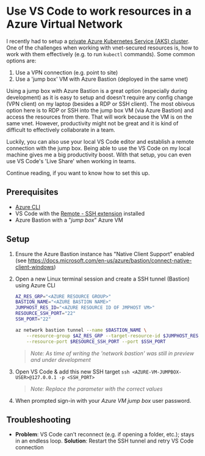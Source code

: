 # Use VS Code to work resources in a Azure Virtual Network

I recently had to setup a [private Azure Kubernetes Service (AKS) cluster](https://docs.microsoft.com/en-us/azure/aks/private-clusters). One of the challenges when working with vnet-secured resources is, how to work with them effectively (e.g. to run `kubectl` commands). Some common options are:

1. Use a VPN connection (e.g. point to site)
1. Use a 'jump box' VM with Azure Bastion (deployed in the same vnet)

Using a jump box with Azure Bastion is a great option (especially during development) as it is easy to setup and doesn't require any config change (VPN client) on my laptop (besides a RDP or SSH client). The most obivous option here is to RDP or SSH into the jump box VM (via Azure Bastion) and access the resources from there. That will work because the VM is on the same vnet. However, productivity might not be great and it is kind of difficult to effectively collaborate in a team.

Luckily, you can also use your local VS Code editor and establish a remote connection with the jump box. Being able to use the VS Code on my local machine gives me a big productivity boost. With that setup, you can even use VS Code's 'Live Share' when working in teams.  

Continue reading, if you want to know how to set this up.

## Prerequisites

- [Azure CLI](https://docs.microsoft.com/en-us/cli/azure/install-azure-cli)
- VS Code with the [Remote - SSH extension](https://marketplace.visualstudio.com/items?itemName=ms-vscode-remote.remote-ssh) installed 
- Azure Bastion with a "*jump box*" Azure VM

## Setup

1. Ensure the Azure Bastion instance has "Native Client Support" enabled (see <https://docs.microsoft.com/en-us/azure/bastion/connect-native-client-windows>)

1. Open a new Linux terminal session and create a SSH tunnel (Bastion) using Azure CLI 

    ```sh
    AZ_RES_GRP="<AZURE RESOURCE GROUP>"
    BASTION_NAME="<AZURE BASTION NAME>"
    JUMPHOST_RES_ID="<AZURE RESOURCE ID OF JMPHOST VM>"
    RESOURCE_SSH_PORT="22"
    SSH_PORT="22"

    az network bastion tunnel --name $BASTION_NAME \
        --resource-group $AZ_RES_GRP --target-resource-id $JUMPHOST_RES_ID \
        --resource-port $RESOURCE_SSH_PORT --port $SSH_PORT
    ```

	> *Note: As time of writing the 'network bastion' was still in preview and under development*

3. Open VS Code & add this new SSH target `ssh <AZURE-VM-JUMPBOX-USER>@127.0.0.1 -p <SSH_PORT>`

   > *Note: Replace the parameter with the correct values*

4. When prompted sign-in with your *Azure VM jump box* user password.

## Troubleshooting

- **Problem**: VS Code can't reconnect (e.g. if opening a folder, etc.); stays in an endless loop. 
  **Solution**: Restart the SSH tunnel and retry VS Code connection
